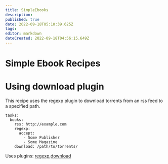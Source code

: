 ```yaml
---
title: SimpleEbooks
description: 
published: true
date: 2022-09-18T05:10:39.625Z
tags: 
editor: markdown
dateCreated: 2022-09-18T04:56:15.649Z
---
```


# Simple Ebook Recipes
# Using download plugin
This recipe uses the regexp plugin to download torrents from an rss feed to a specified path.

```
tasks:
  books:
    rss: http://example.com
    regexp:
      accept:
        - Some Publisher
        - Some Magazine
    download: /path/to/torrents/
```

Uses plugins:  [regexp](/Plugins/regexp),[download](/Plugins/download)